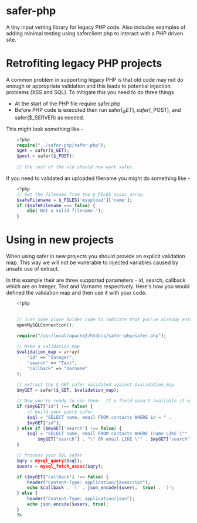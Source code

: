 # safer-php

A tiny input vetting library for legacy PHP code.  Also includes examples
of adding minimal testing using saferclient.php to interact with a PHP
driven site.

# Retrofiting legacy PHP projects

A common problem in supporting legacy PHP is that old code may not do 
enough or appropriate validation and this leads to potential injection
problems (XSS and SQL).  To mitigate this you need to do three things

* At the start of the PHP file require safer.php
* Before PHP code is executed then run safer($_GET), safer($_POST), and safer($_SERVER) as needed.

This might look something like -

```PHP
	<?php
	require("../safer-php/safer.php");
	$get = safer($_GET); 
	$post = safer($_POST);
	
	// the rest of the old should now work safer.
```

If you need to validated an uploaded filename you might do something like -

```PHP
    <?php
    // Get the filename from the $_FILES assoc array.
    $safeFilename = $_FILES['myupload']['name'];
    if ($safeFilename === false) {
        die('Not a valid filename.');
    }
```

# Using in new projects

When using safer in new projects you should provide an explicit validation
map.  This way we will not be vunerable to injected variables caused by
unsafe use of extract.

In this example their are three supported parameters - id, search, callback 
which are an Integer, Text and Varname respectively. Here's how you would
defined the validation map and then use it with your code.

```PHP
	<?php
	

	// Just some place holder code to indicate that you've already established a MySQL connection
	openMySQLConnection();

	require("/usr/local/apache2/htdocs/safer-php/safer.php");
	
	// Make a validation map
	$validation_map = array(
		"id" => "Integer",
		"search" => "Text",
		"callback" => "Varname"
	);
	
	// extract the $_GET safer validated against $validation_map
	$myGET = safer($_GET, $validation_map);

	// Now you're ready to use them.  If a field wasn't available it will be set to false
	if ($myGET["id"] !== false) {
		// build your query safer
		$sql = "SELECT name, email FROM contacts WHERE id = " . 
		$myGET["id"];
	} else if ($myGET['search'] !== false) {
		$sql = "SELECT name, email FROM contacts WHERE (name LIKE \"" . 
			$myGET["search"] . "\" OR email LIKE \"" . $myGET["search"] . "\"";
	}

	// Process your SQL safer
	$qry = mysql_query($sql);
	$users = mysql_fetch_assoc($qry);

	if ($myGET["callback"] !== false) {
		header("Content-Type: application/javascript");
		echo $callback . '(' . json_encode($users,  true) . ')';
	} else {
		header("Content-Type: application/json");
		echo json_encode($users, true);
	}
	?>
```

